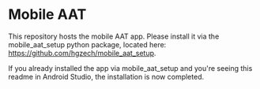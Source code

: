 # Mobile AAT
This repository hosts the mobile AAT app. Please install it via the mobile_aat_setup python package, located here: https://github.com/hgzech/mobile_aat_setup.

If you already installed the app via mobile_aat_setup and you're seeing this readme in Android Studio, the installation is now completed.